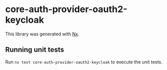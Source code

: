 # core-auth-provider-oauth2-keycloak

This library was generated with [Nx](https://nx.dev).

## Running unit tests

Run `nx test core-auth-provider-oauth2-keycloak` to execute the unit tests.
